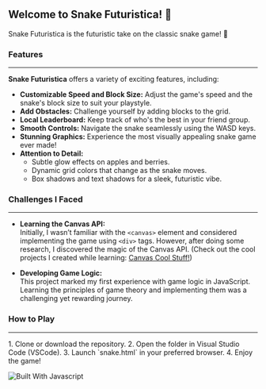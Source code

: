 <h2>Welcome to Snake Futuristica! 🐍</h2>
Snake Futuristica is the futuristic take on the classic snake game! 🔮  

<h3>Features</h3>
<hr>
<strong>Snake Futuristica</strong> offers a variety of exciting features, including:  

* **Customizable Speed and Block Size:** Adjust the game's speed and the snake's block size to suit your playstyle.  
* **Add Obstacles:** Challenge yourself by adding blocks to the grid.  
* **Local Leaderboard:** Keep track of who's the best in your friend group.  
* **Smooth Controls:** Navigate the snake seamlessly using the WASD keys.  
* **Stunning Graphics:** Experience the most visually appealing snake game ever made!  
* **Attention to Detail:**  
    * Subtle glow effects on apples and berries.  
    * Dynamic grid colors that change as the snake moves.  
    * Box shadows and text shadows for a sleek, futuristic vibe.  

<h3>Challenges I Faced</h3>
<hr>

* **Learning the Canvas API:**  
Initially, I wasn’t familiar with the `<canvas>` element and considered implementing the game using `<div>` tags. However, after doing some research, I discovered the magic of the Canvas API. (Check out the cool projects I created while learning: [Canvas Cool Stuff!](https://github.com/Mohammdamin-Sedaghat/Random-Side-Projects/tree/main/Canvas%20cool%20stuff))  

* **Developing Game Logic:**  
This project marked my first experience with game logic in JavaScript. Learning the principles of game theory and implementing them was a challenging yet rewarding journey.  


<h3>How to Play</h3>
<hr>
1. Clone or download the repository.  
2. Open the folder in Visual Studio Code (VSCode).  
3. Launch `snake.html` in your preferred browser.  
4. Enjoy the game!

<br>

![Built With Javascript](https://img.shields.io/badge/built%20with-javascript-blue?logo=javascript)